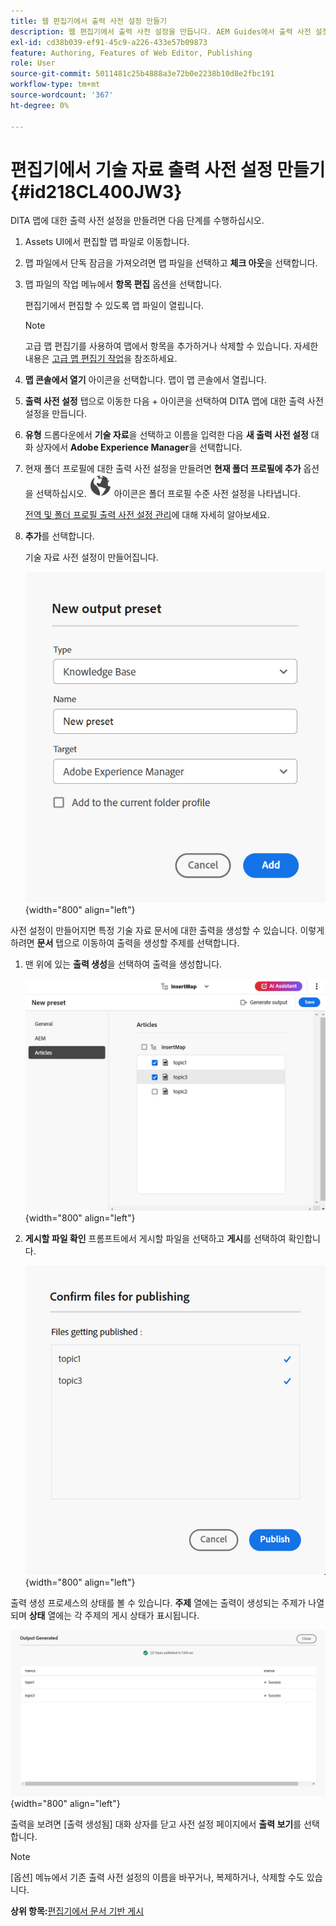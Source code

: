```yaml
---
title: 웹 편집기에서 출력 사전 설정 만들기
description: 웹 편집기에서 출력 사전 설정을 만듭니다. AEM Guides에서 출력 사전 설정을 편집, 이름 변경, 복제 및 삭제하는 방법에 대해 알아봅니다.
exl-id: cd38b039-ef91-45c9-a226-433e57b09873
feature: Authoring, Features of Web Editor, Publishing
role: User
source-git-commit: 5011481c25b4888a3e72b0e2238b10d8e2fbc191
workflow-type: tm+mt
source-wordcount: '367'
ht-degree: 0%

---
```


# 편집기에서 기술 자료 출력 사전 설정 만들기 {#id218CL400JW3}

DITA 맵에 대한 출력 사전 설정을 만들려면 다음 단계를 수행하십시오.

1. Assets UI에서 편집할 맵 파일로 이동합니다.

1. 맵 파일에서 단독 잠금을 가져오려면 맵 파일을 선택하고 **체크 아웃**&#x200B;을 선택합니다.

1. 맵 파일의 작업 메뉴에서 **항목 편집** 옵션을 선택합니다.

   편집기에서 편집할 수 있도록 맵 파일이 열립니다.

   >[!NOTE]
   >
   > 고급 맵 편집기를 사용하여 맵에서 항목을 추가하거나 삭제할 수 있습니다. 자세한 내용은 [고급 맵 편집기 작업](map-editor-advanced-map-editor.md#)을 참조하세요.

1. **맵 콘솔에서 열기** 아이콘을 선택합니다. 맵이 맵 콘솔에서 열립니다.

1. **출력 사전 설정** 탭으로 이동한 다음 + 아이콘을 선택하여 DITA 맵에 대한 출력 사전 설정을 만듭니다.

1. **유형** 드롭다운에서 **기술 자료**&#x200B;을 선택하고 이름을 입력한 다음 **새 출력 사전 설정** 대화 상자에서 **Adobe Experience Manager**&#x200B;을 선택합니다.
1. 현재 폴더 프로필에 대한 출력 사전 설정을 만들려면 **현재 폴더 프로필에 추가** 옵션을 선택하십시오. ![폴더 프로필 아이콘](images/global-preset-icon.svg) 아이콘은 폴더 프로필 수준 사전 설정을 나타냅니다.

   [전역 및 폴더 프로필 출력 사전 설정 관리](./web-editor-manage-output-presets.md)에 대해 자세히 알아보세요.

1. **추가**&#x200B;를 선택합니다.

   기술 자료 사전 설정이 만들어집니다.


   ![새 ](images/knowledge-base-preset-dialog-box.png){width="800" align="left"}

사전 설정이 만들어지면 특정 기술 자료 문서에 대한 출력을 생성할 수 있습니다. 이렇게 하려면 **문서** 탭으로 이동하여 출력을 생성할 주제를 선택합니다.
1. 맨 위에 있는 **출력 생성**&#x200B;을 선택하여 출력을 생성합니다.

   ![](images/add-preset-articles-tab_cs.png){width="800" align="left"}

1. **게시할 파일 확인** 프롬프트에서 게시할 파일을 선택하고 **게시**&#x200B;를 선택하여 확인합니다.

   ![새 ](images/knowledge-base-confirm-files-for-publishing.png){width="800" align="left"}

출력 생성 프로세스의 상태를 볼 수 있습니다. **주제** 열에는 출력이 생성되는 주제가 나열되며 **상태** 열에는 각 주제의 게시 상태가 표시됩니다.


![](images/add-preset-output-generated_cs.png){width="800" align="left"}

출력을 보려면 [출력 생성됨] 대화 상자를 닫고 사전 설정 페이지에서 **출력 보기**&#x200B;를 선택합니다.


>[!NOTE]
>
> [옵션] 메뉴에서 기존 출력 사전 설정의 이름을 바꾸거나, 복제하거나, 삭제할 수도 있습니다.



**상위 항목:**[&#x200B;편집기에서 문서 기반 게시](web-editor-article-publishing.md)
